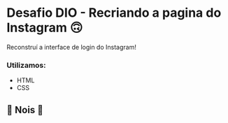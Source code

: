 # Desafio DIO - Recriando a pagina do Instagram 🙃

Reconstruí a interface de login do Instagram! 

### Utilizamos:

* HTML
* CSS

## 🚀 Nois 🚀
